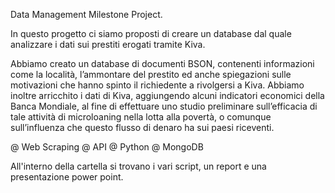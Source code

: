 Data Management Milestone Project.

In questo progetto ci siamo proposti di creare un database dal quale analizzare i dati sui prestiti erogati tramite Kiva.

Abbiamo creato un database di documenti BSON, contenenti informazioni come la località, l’ammontare del prestito ed anche spiegazioni sulle motivazioni che hanno spinto il
richiedente a rivolgersi a Kiva. Abbiamo inoltre arricchito i dati di Kiva, aggiungendo alcuni indicatori economici della
Banca Mondiale, al fine di effettuare uno studio preliminare sull’efficacia di tale attività di microloaning nella lotta alla
povertà, o comunque sull’influenza che questo flusso di denaro ha sui paesi riceventi.

@ Web Scraping
@ API
@ Python
@ MongoDB

All'interno della cartella si trovano i vari script, un report e una presentazione power point.
